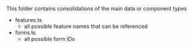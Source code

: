 This folder contains consolidations of the main data or component types

- features.ts
    - all possible feature names that can be referenced
- forms.ts
    - all possible form IDs